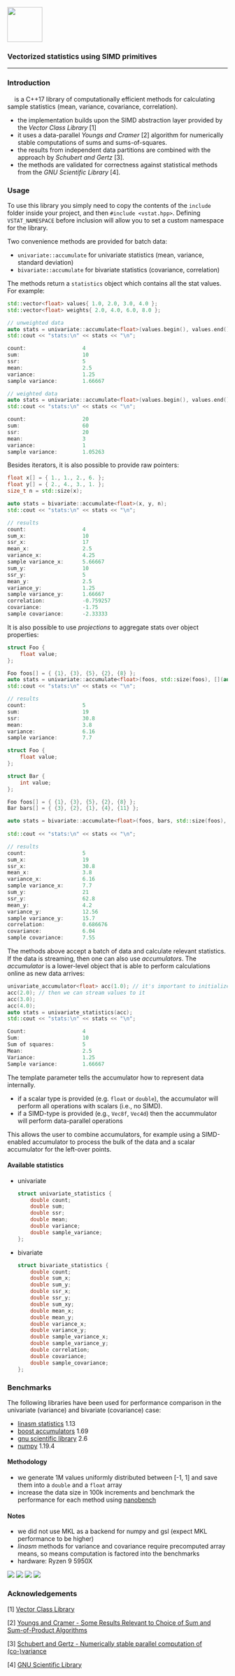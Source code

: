 <p align="left">
    <p></p>
    <img src="./logo/vstat.svg" height="80px" />
</p>

### Vectorized statistics using SIMD primitives

---

### Introduction

<img src="./logo/vstat.svg" height="16px" />is a C++17 library of computationally efficient methods for calculating sample statistics (mean, variance, covariance, correlation).

- the implementation builds upon the SIMD abstraction layer provided by the _Vector Class Library_ [1]
- it uses a data-parallel _Youngs and Cramer_ [2] algorithm for numerically stable computations of sums and sums-of-squares.
- the results from independent data partitions are combined with the approach by _Schubert and Gertz_ [3].
- the methods are validated for correctness against statistical methods from the _GNU Scientific Library_ [4].

### Usage

To use this library you simply need to copy the contents of the `include` folder inside your project, and then `#include <vstat.hpp>`. Defining `VSTAT_NAMESPACE` before inclusion will allow you to set a custom namespace for the library.

Two convenience methods are provided for batch data:

- `univariate::accumulate` for univariate statistics (mean, variance, standard deviation)
- `bivariate::accumulate` for bivariate statistics (covariance, correlation)

The methods return a `statistics` object which contains all the stat values. For example:

```cpp
std::vector<float> values{ 1.0, 2.0, 3.0, 4.0 };
std::vector<float> weights{ 2.0, 4.0, 6.0, 8.0 };

// unweighted data
auto stats = univariate::accumulate<float>(values.begin(), values.end());
std::cout << "stats:\n" << stats << "\n";

count:                  4
sum:                    10
ssr:                    5
mean:                   2.5
variance:               1.25
sample variance:        1.66667

// weighted data
auto stats = univariate::accumulate<float>(values.begin(), values.end(), weights.begin());
std::cout << "stats:\n" << stats << "\n";

count:                  20
sum:                    60
ssr:                    20
mean:                   3
variance:               1
sample variance:        1.05263
```

Besides iterators, it is also possible to provide raw pointers:
```cpp
float x[] = { 1., 1., 2., 6. };
float y[] = { 2., 4., 3., 1. };
size_t n = std::size(x);

auto stats = bivariate::accumulate<float>(x, y, n);
std::cout << "stats:\n" << stats << "\n";

// results
count:                  4
sum_x:                  10
ssr_x:                  17
mean_x:                 2.5
variance_x:             4.25
sample variance_x:      5.66667
sum_y:                  10
ssr_y:                  5
mean_y:                 2.5
variance_y:             1.25
sample variance_y:      1.66667
correlation:            -0.759257
covariance:             -1.75
sample covariance:      -2.33333
```

It is also possible to use _projections_ to aggregate stats over object properties:
```cpp
struct Foo {
    float value;
};

Foo foos[] = { {1}, {3}, {5}, {2}, {8} };
auto stats = univariate::accumulate<float>(foos, std::size(foos), [](auto const& foo) { return foo.value; });
std::cout << "stats:\n" << stats << "\n";

// results
count:                  5
sum:                    19
ssr:                    30.8
mean:                   3.8
variance:               6.16
sample variance:        7.7

struct Foo {
    float value;
};

struct Bar {
    int value;
};

Foo foos[] = { {1}, {3}, {5}, {2}, {8} };
Bar bars[] = { {3}, {2}, {1}, {4}, {11} };

auto stats = bivariate::accumulate<float>(foos, bars, std::size(foos), [](auto const& foo) { return foo.value; },
                                                                       [](auto const& bar) { return bar.value; });
std::cout << "stats:\n" << stats << "\n";

// results
count:                  5
sum_x:                  19
ssr_x:                  30.8
mean_x:                 3.8
variance_x:             6.16
sample variance_x:      7.7
sum_y:                  21
ssr_y:                  62.8
mean_y:                 4.2
variance_y:             12.56
sample variance_y:      15.7
correlation:            0.686676
covariance:             6.04
sample covariance:      7.55
```

The methods above accept a batch of data and calculate relevant statistics. If the data is streaming, then one can also use _accumulators_. The _accumulator_ is a lower-level object that is able to perform calculations online as new data arrives:
```cpp
univariate_accumulator<float> acc(1.0); // it's important to initialize the accumulator!
acc(2.0); // then we can stream values to it
acc(3.0);
acc(4.0);
auto stats = univariate_statistics(acc);
std::cout << "stats:\n" << stats << "\n";

Count:                  4
Sum:                    10
Sum of squares:         5
Mean:                   2.5
Variance:               1.25
Sample variance:        1.66667
```
The template parameter tells the accumulator how to represent data internally.

- if a scalar type is provided (e.g. `float` or `double`), the accumulator will perform all operations with scalars (i.e., no SIMD).
- if a SIMD-type is provided (e.g., `Vec8f`, `Vec4d`) then the accummulator will perform data-parallel operations

This allows the user to combine accumulators, for example using a SIMD-enabled accumulator to process the bulk of the data and a scalar accumulator for the left-over points.

#### Available statistics

- univariate
    ```cpp
    struct univariate_statistics {
        double count;
        double sum;
        double ssr;
        double mean;
        double variance;
        double sample_variance;
    };
    ```

- bivariate
    ```cpp
    struct bivariate_statistics {
        double count;
        double sum_x;
        double sum_y;
        double ssr_x;
        double ssr_y;
        double sum_xy;
        double mean_x;
        double mean_y;
        double variance_x;
        double variance_y;
        double sample_variance_x;
        double sample_variance_y;
        double correlation;
        double covariance;
        double sample_covariance;
    };
    ```

### Benchmarks

The following libraries have been used for performance comparison in the univariate (variance) and bivariate (covariance) case:

- [linasm statistics](http://linasm.sourceforge.net/docs/api/statistics.php) 1.13
- [boost accumulators](https://www.boost.org/doc/libs/1_69_0/doc/html/accumulators/user_s_guide.html) 1.69
- [gnu scientific library](https://www.gnu.org/software/gsl/) 2.6
- [numpy](https://numpy.org) 1.19.4

#### Methodology

- we generate 1M values uniformly distributed between [-1, 1] and save them into a `double` and a `float` array
- increase the data size in 100k increments and benchmark the performance for each method using [nanobench](https://nanobench.ankerl.com/)

#### Notes

- we did not use MKL as a backend for numpy and gsl (expect MKL performance to be higher)
- _linasm_ methods for variance and covariance require precomputed array means, so means computation is factored into the benchmarks
- hardware: Ryzen 9 5950X

![](./tests/benchmarks/var_float.png)
![](./tests/benchmarks/var_double.png)
![](./tests/benchmarks/cov_float.png)
![](./tests/benchmarks/cov_double.png)

### Acknowledgements

[1] [Vector Class Library](https://github.com/vectorclass/version2)

[2] [Youngs and Cramer - Some Results Relevant to Choice of Sum and Sum-of-Product Algorithms](https://www.jstor.org/stable/1267176?seq=1)

[3] [Schubert and Gertz - Numerically stable parallel computation of (co-)variance](https://dl.acm.org/doi/10.1145/3221269.3223036)

[4] [GNU Scientific Library](https://www.gnu.org/software/gsl/)
